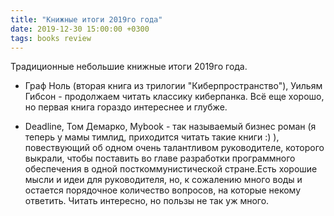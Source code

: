 ```yaml
---
title: "Книжные итоги 2019го года"
date: 2019-12-30 15:00:00 +0300
tags: books review
---
```

Традиционные небольшие книжные итоги 2019го года.

* Граф Ноль (вторая книга из трилогии "Киберпространство"), Уильям Гибсон - продолжаем читать классику киберпанка. Всё еще хорошо, но первая книга гораздо интереснее и глубже.

* Deadline, Том Демарко, Mybook - так называемый бизнес роман (я теперь у мамы тимлид, приходится читать такие книги :) ), повествующий об одном очень талантливом руководителе, которого выкрали, чтобы поставить во главе разработки программного обеспечения в одной посткоммунистической стране.Есть хорошие мысли и идеи для руководителя, но, к сожалению много воды и остается порядочное количество вопросов, на которые некому ответить. Читать интересно, но пользы не так уж много.
